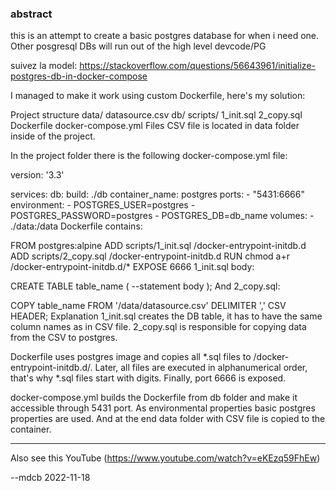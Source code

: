 ### abstract

this is an attempt to create a basic postgres database for when i need one. Other posgresql DBs will run out of the high level devcode/PG

suivez la model: https://stackoverflow.com/questions/56643961/initialize-postgres-db-in-docker-compose


I managed to make it work using custom Dockerfile, here's my solution:

Project structure
data/
  datasource.csv
db/
  scripts/
    1_init.sql
    2_copy.sql
  Dockerfile
docker-compose.yml
Files
CSV file is located in data folder inside of the project.

In the project folder there is the following docker-compose.yml file:

version: '3.3'

services:
  db:
    build: ./db
    container_name: postgres
    ports:
      - "5431:6666"
    environment:
      - POSTGRES_USER=postgres
      - POSTGRES_PASSWORD=postgres
      - POSTGRES_DB=db_name
    volumes:
      - ./data:/data
Dockerfile contains:

FROM postgres:alpine
ADD scripts/1_init.sql /docker-entrypoint-initdb.d
ADD scripts/2_copy.sql /docker-entrypoint-initdb.d
RUN chmod a+r /docker-entrypoint-initdb.d/*
EXPOSE 6666
1_init.sql body:

CREATE TABLE table_name
(
   --statement body
);
And 2_copy.sql:

COPY table_name FROM '/data/datasource.csv' DELIMITER ',' CSV HEADER;
Explanation
1_init.sql creates the DB table, it has to have the same column names as in CSV file. 2_copy.sql is responsible for copying data from the CSV to postgres.

Dockerfile uses postgres image and copies all *.sql files to /docker-entrypoint-initdb.d/. Later, all files are executed in alphanumerical order, that's why *.sql files start with digits. Finally, port 6666 is exposed.

docker-compose.yml builds the Dockerfile from db folder and make it accessible through 5431 port. As environmental properties basic postgres properties are used. And at the end data folder with CSV file is copied to the container.


---

Also see this YouTube (https://www.youtube.com/watch?v=eKEzq59FhEw)

--mdcb 2022-11-18